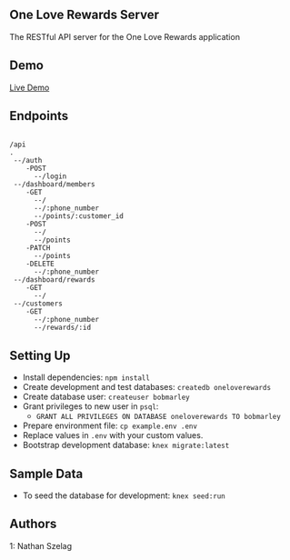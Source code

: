 ## One Love Rewards Server
The RESTful API server for the One Love Rewards application

## Demo
[Live Demo](http://www.oneloverewards.surge.sh "http://www.oneloverewards.surge.sh")

## Endpoints
```

/api
.
 --/auth
    -POST
      --/login
 --/dashboard/members
    -GET
      --/
      --/:phone_number
      --/points/:customer_id
    -POST
      --/
      --/points
    -PATCH
      --/points
    -DELETE
      --/:phone_number
 --/dashboard/rewards
    -GET
      --/
 --/customers
    -GET
      --/:phone_number
      --/rewards/:id

```

## Setting Up

- Install dependencies: `npm install`
- Create development and test databases: `createdb oneloverewards`
- Create database user: `createuser bobmarley`
- Grant privileges to new user in `psql`:
  - `GRANT ALL PRIVILEGES ON DATABASE oneloverewards TO bobmarley`
- Prepare environment file: `cp example.env .env`
- Replace values in `.env` with your custom values.
- Bootstrap development database: `knex migrate:latest`

## Sample Data

- To seed the database for development: `knex seed:run`


## Authors
1: Nathan Szelag
